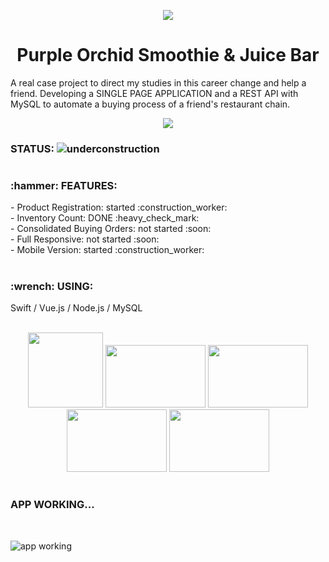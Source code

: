 <p align="center">
<img src="https://user-images.githubusercontent.com/86386851/152593552-50532654-588c-424c-86ed-538d92d44a2e.png"/>
</p>
<h1 align="center"> Purple Orchid Smoothie & Juice Bar </h1>

A real case project to direct my studies in this career change and help a friend. Developing a SINGLE PAGE APPLICATION and a REST API with MySQL to automate a buying process of a friend's restaurant chain.

<p align="center">
<img src="https://user-images.githubusercontent.com/86386851/154600558-b6f391f3-838f-46e5-be3b-f223dcae383b.jpeg"/>
</p>

### STATUS: ![underconstruction](https://user-images.githubusercontent.com/86386851/152597573-6f43a21c-852d-4bcb-bce9-8cae017f461f.png)
#
<h3>:hammer: FEATURES:</h3>
- Product Registration: started :construction_worker: <br>
- Inventory Count: DONE :heavy_check_mark: <br>
- Consolidated Buying Orders: not started :soon: <br>
- Full Responsive: not started :soon: <br>
- Mobile Version: started :construction_worker:

#
<h3>:wrench: USING:</h3> Swift / Vue.js / Node.js / MySQL <br>
<br>
<p align="center">
<img src="https://ventura.media/wp-content/uploads/2016/09/windex.png" width="120" height="120"/>
<img src="https://cdn.jsdelivr.net/gh/devicons/devicon/icons/javascript/javascript-original.svg" width="160" height="100"/>
<img src="https://cdn.jsdelivr.net/gh/devicons/devicon/icons/nodejs/nodejs-original-wordmark.svg" width="160" height="100"/>
<img src="https://cdn.jsdelivr.net/gh/devicons/devicon/icons/vuejs/vuejs-original-wordmark.svg" width="160" height="100"/>
<img src="https://cdn.jsdelivr.net/gh/devicons/devicon/icons/mysql/mysql-original.svg" width="160" height="100"/>
</p>

#
<h3>APP WORKING...</h3><br>

![app working](https://user-images.githubusercontent.com/86386851/152708990-9e3e1969-026c-4451-9d3e-bd937ae5ebbc.gif)
